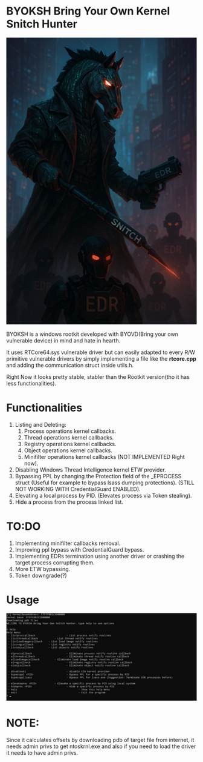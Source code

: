 
# BYOKSH  Bring Your Own Kernel Snitch Hunter
![alt text](image.png)

BYOKSH is a windows rootkit developed with BYOVD(Bring your own vulnerable device) in mind and hate in hearth.

It uses RTCore64.sys vulnerable driver but can easily adapted to every R/W primitive vulnerable drivers by simply implementing a file like the **rtcore.cpp** and adding the communication struct inside utils.h.

Right Now it looks pretty stable, stabler than the Rootkit version(tho it has less functionalities).

# Functionalities

1) Listing and Deleting:
    1) Process operations kernel callbacks.
    2) Thread operations kernel callbacks.
    3) Registry operations kernel callbacks.
    4) Object operations kernel callbacks.
    5) Minifilter operations kernel callbacks (NOT IMPLEMENTED Right now).
2) Disabling Windows Thread Intelligence kernel ETW provider.
3) Bypassing PPL by changing the Protection field of the _EPROCESS struct (Useful for example to bypass lsass dumping protections). (STILL NOT WORKING WITH CredentialGuard ENABLED).
4) Elevating a local process by PID. (Elevates process via Token stealing).
5) Hide a process from the process linked list.



# TO:DO

1) Implementing minifilter callbacks removal.
2) Improving ppl bypass with CredentialGuard bypass.
3) Implementing EDRs termination using another driver or crashing the target process corrupting them.
4) More ETW bypassing.
5) Token downgrade(?)

# Usage
![alt text](image-1.png)

# NOTE:
Since it calculates offsets by downloading pdb of target file from internet, it needs admin privs to get ntoskrnl.exe and also if you need to load the driver it needs to  have admin privs.